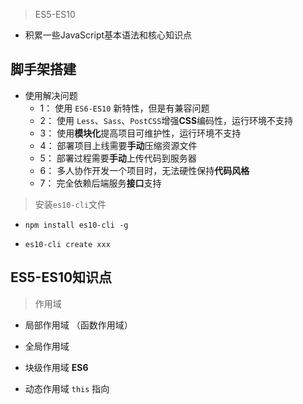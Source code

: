 > ES5-ES10
- 积累一些JavaScript基本语法和核心知识点

脚手架搭建
-

- 使用解决问题
  - 1： 使用 `ES6-ES10` 新特性，但是有兼容问题
  - 2： 使用 `Less`、`Sass`、`PostCSS`增强**CSS**编码性，运行环境不支持
  - 3： 使用**模块化**提高项目可维护性，运行环境不支持
  - 4： 部署项目上线需要**手动**压缩资源文件
  - 5： 部署过程需要**手动**上传代码到服务器
  - 6： 多人协作开发一个项目时，无法硬性保持**代码风格**
  - 7： 完全依赖后端服务**接口**支持

> 安装`es10-cli`文件

- `npm install es10-cli -g`

- `es10-cli create xxx`

ES5-ES10知识点
-

> 作用域

- 局部作用域 （函数作用域）

- 全局作用域

- 块级作用域 **ES6**

- 动态作用域 `this` 指向


